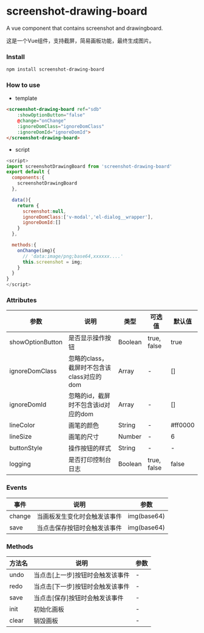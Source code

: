 # screenshot-drawing-board

A vue component that contains screenshot and drawingboard.

这是一个Vue组件，支持截屏，简易画板功能，最终生成图片。

### Install

```sh
npm install screenshot-drawing-board
```

### How to use

- template

```html
<screenshot-drawing-board ref="sdb"
    :showOptionButton="false"
    @change="onChange"
    :ignoreDomClass="ignoreDomClass"
    :ignoreDomId="ignoreDomId">
</screenshot-drawing-board>
```
- script

```js
<script>
import screenshotDrawingBoard from 'screenshot-drawing-board'
export default {
  components:{
    screenshotDrawingBoard
  },

  data(){
    return {
      screenshot:null,
      ignoreDomClass:['v-modal','el-dialog__wrapper'],
      ignoreDomId:[]
    }
  },

  methods:{
    onChange(img){
      // 'data:image/png;base64,xxxxxx....'
      this.screenshot = img;
    }
  }
}
</script>
```

### Attributes

| 参数             |     说明 	                                |	类型  |	可选值      | 默认值  |
| ---------------- | ------------------------------------------ |-------- | ----------- | ------- |
| showOptionButton | 是否显示操作按钮                           | Boolean | true, false | true    |
| ignoreDomClass   | 忽略的class，截屏时不包含该class对应的dom  | Array   | -           | []      |
| ignoreDomId      | 忽略的id，截屏时不包含该id对应的dom        | Array   | -           | []      |
| lineColor 	   | 画笔的颜色                                 | String  | -           | #ff0000 |
| lineSize         | 画笔的尺寸                                 | Number  | -           | 6       |
| buttonStyle      | 操作按钮的样式                             | String  | -           | -       |
| logging          | 是否打印控制台日志                         | Boolean | true, false | false   |



### Events

| 事件     |     说明 	                                |	参数       |	
| -------- | ------------------------------------------ |------------- | 
| change   | 当画板发生变化时会触发该事件               | img(base64)  |
| save     | 当点击保存按钮时会触发该事件               | img(base64)  |

### Methods

| 方法名   |     说明 	                                |	参数       |	
| -------- | ------------------------------------------ |------------- | 
| undo     | 当点击[上一步]按钮时会触发该事件           | -            |
| redo     | 当点击[下一步]按钮时会触发该事件           | -            |
| save     | 当点击[保存]按钮时会触发该事件             | -            |
| init     | 初始化画板                                 | -            |
| clear    | 销毁画板                                   | -            |
